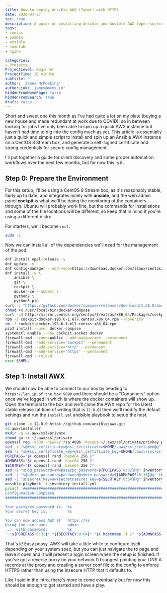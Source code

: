 ```yaml
---
title: How to deploy Ansible AWX (Tower) with HTTPS
date: 2020-07-27
toc: true
description: A guide on installing Ansible and Ansible AWX (open-source clone of Ansible Tower) with HTTPS in about 10 minutes
tags:
- centos
- podman
- ansible
- homelab
- nginx

categories:
- Projects
ProjectLevel: Beginner
ProjectTime: 10 minute
subtitle: ''
author: 'James McMeeking'
authorLink: 'james@mcmk.in'
hiddenFromHomePage: false
hiddenFromSearch: true
draft: false
---
```


Short and sweet one this month as I've had quite a lot on my plate (buying a new house and made redundant at work due to COVID), so in between looking for jobs I've only been able to spin up a quick AWX instance but haven't had time to dig into the config much as yet. This article is essentially just a quick and simple script to install and spin up an Ansible AWX instance on a CentOS 8 Stream box, and generate a self-signed certificate and strong credentials for secure config management.

I'll put together a guide for client discovery and some proper automation workflows over the next few months, but for now this is it.

<!--more-->

## Step 0: Prepare the Environment

For this setup, I'll be using a CentOS 8 Stream box, as it's reasonably stable, fairly up to date, and integrates nicely with **ansible**, and the web admin panel **cockpit** is what we'll be doing the monitoring of the containers through. Ubuntu will probably work fine, but the commands for installations and some of the file locations will be different, so keep that in mind if you're using a different distro.

For starters, we'll become `root`:

```bash
sudo -i
```

Now we can install all of the dependencies we'll need for the management of the pod:

```bash
dnf install epel-release -y
dnf update -y
dnf config-manager --add-repo=https://download.docker.com/linux/centos/docker-ce.repo
dnf install -y \
    ansible \
    git \
    cockpit \
    docker-ce --nobest \
    python2 \
    python3-pip
curl -L "https://github.com/docker/compose/releases/download/1.26.0/docker-compose-$(uname -s)-$(uname -m)" -o /usr/local/bin/docker-compose
chmod +x /usr/local/bin/docker-compose
curl -LO http://mirror.centos.org/centos/7/extras/x86_64/Packages/cockpit-docker-195.6-1.el7.centos.x86_64.rpm
rpm -i cockpit-docker-195.6-1.el7.centos.x86_64.rpm --noverify
rm -f cockpit-docker-195.6-1.el7.centos.x86_64.rpm
pip3 install --user docker-compose
systemctl enable --now cockpit.socket docker
firewall-cmd --zone=public --add-masquerade --permanent
firewall-cmd --add-service="cockpit" --permanent
firewall-cmd --add-service="http" --permanent
firewall-cmd --add-service="https" --permanent
firewall-cmd --reload
exec $SHELL
```

## Step 1: Install AWX

We should now be able to connect to our box by heading to `https://lan.ip.of.the.box:9090` and there should be a "Containers" option once we've logged in which is where the docker containers will show up. Open the terminal to the box and we'll clone the AWX repo for the latest stable release (at time of writing that is `12.0.0`) then we'll modify the default settings and run the `install.yml` andsible playbook to setup the host:

```bash
git clone -b 12.0.0 https://github.com/ansible/awx.git
cd awx/installer
mkdir -p ~/.awx/ssl/private
chmod go-rx ~/.awx/ssl/private
openssl req -x509 -newkey rsa:4096 -keyout ~/.awx/ssl/private/privkey.pem -out ~/.awx/ssl/cert.pem -days 3650 -nodes -subj "/CN=\"$( hostname -f )\""
sed -i "s@#ssl_certificate=@ssl_certificate=$HOME/.awx/ssl/cert.pem@g" inventory
sed -i "s@#ssl_certificate_key=@ssl_certificate_key=$HOME/.awx\/ssl/private/privkey.pem@g" inventory
PGREPASS="$( openssl rand -base64 256 )"
ADMNPASS="$( openssl rand -base64 256 )"
SECRTKEY="$( openssl rand -base64 256 )"
sed -i "s@pg_password=awxpass@pg_password=${PGREPASS:0:32}@g" inventory
sed -i "s@admin_password=password@admin_password=${ADMNPASS:0:16}@g" inventory
sed -i "s@secret_key=awxsecret@secret_key=${SECRTKEY:0:64}@g" inventory
ansible-playbook -i inventory install.yml
printf '#######################################################################
Configuration Complete
#######################################################################

Your postgres password is:  %s
Your secret key is:         %s

You can now access AWX at   https://%s
Using the username:         admin
...  with password:         %s
' "${PGREPASS:0:32}" "${SECRTKEY:0:64}" "$( hostname -f )" "${ADMNPASS:0:16}"
```

That's it! Easy peasy. AWX will take a little while to configure itself depending on your system spec, but you can just navigate the to page and leave it open and it will present a login screen when the setup is finished. If you've got a reverse proxy on your network I'd suggest pointing your DNS A records at the proxy and creating a server conf file to the config to enforce HTTPS rather than using the insecure HTTP that it defaults to.

Like I said in the intro, there's more to come eventually but for now this should be enough to get started and have a play.
